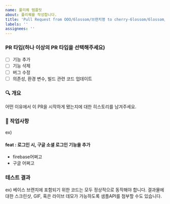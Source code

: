 ```yaml
---
name: 풀리퀘 템플릿
about: 풀리퀘를 작성합니다.
title: 'Pull Request from OOO/6lossom/브랜치명 to cherry-6lossom/6lossom/develop'
labels: ''
assignees: ''
---
```


### PR 타입(하나 이상의 PR 타입을 선택해주세요)
- [ ] 기능 추가
- [ ] 기능 삭제
- [ ] 버그 수정
- [ ] 의존성, 환경 변수, 빌드 관련 코드 업데이트

### :mag: 개요 

어떤 이유에서 이 PR을 시작하게 됐는지에 대한 히스토리를 남겨주세요.

### :pencil: 작업사항 
ex) 
#### feat : 로그인 시, 구글 소셜 로그인 기능을 추가
- firebase어쩌고
- 구글 어쩌고

### 테스트 결과
ex) 베이스 브랜치에 포함되기 위한 코드는 모두 정상적으로 동작해야 합니다. 결과물에 대한 스크린샷, GIF, 혹은 라이브 데모가 가능하도록 샘플API를 첨부할 수도 있습니다.
